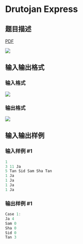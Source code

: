 # Drutojan Express

## 题目描述

[problemUrl]: https://uva.onlinejudge.org/index.php?option=com_onlinejudge&Itemid=8&category=117&page=show_problem&problem=2897

[PDF](https://uva.onlinejudge.org/external/117/p11797.pdf)

![](https://cdn.luogu.com.cn/upload/vjudge_pic/UVA11797/5e2a82bbd4f1d53121731403223f9e6f7382846b.png)

## 输入输出格式

### 输入格式

![](https://cdn.luogu.com.cn/upload/vjudge_pic/UVA11797/893614fe207efe25e03f4374e38ab33a69f5d0ad.png)

### 输出格式

![](https://cdn.luogu.com.cn/upload/vjudge_pic/UVA11797/fb1051de95ef79fa7d8b32b586989b0c64c14ea9.png)

## 输入输出样例

### 输入样例 #1

```cpp
1
3 11 Ja
5 Tan Sid Sam Sha Tan
1 Ja
1 Ja
1 Ja
1 Ja
```


### 输出样例 #1

```cpp
Case 1:
Ja 4
Sam 0
Sha 0
Sid 0
Tan 3
```


